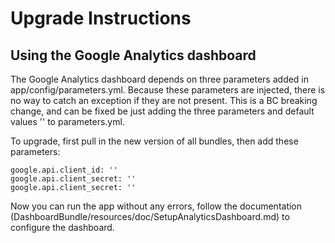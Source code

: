 Upgrade Instructions
====================

## Using the Google Analytics dashboard

The Google Analytics dashboard depends on three parameters added in app/config/parameters.yml. Because these parameters are injected, there is no way to catch an exception if they are not present. This is a BC breaking change, and can be fixed be just adding the three parameters and default values '' to parameters.yml.

To upgrade, first pull in the new version of all bundles, then add these parameters:

    google.api.client_id: ''
    google.api.client_secret: ''
    google.api.client_secret: ''

Now you can run the app without any errors, follow the documentation (DashboardBundle/resources/doc/SetupAnalyticsDashboard.md) to configure the dashboard.
